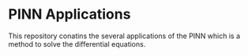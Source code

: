# PINN Applications
This repository conatins the several applications of the PINN which is a method to solve the differential equations.
